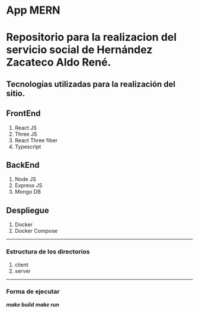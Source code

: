# App MERN
# Repositorio para la realizacion del servicio social de Hernández Zacateco Aldo René.
## Tecnologías utilizadas para la realización del sitio.

## FrontEnd  
1. React JS
2. Three JS
3. React Three fiber
4. Typescript

## BackEnd 
1. Node JS
2. Express JS  
3. Mongo DB

## Despliegue 
1. Docker 
2. Docker Compose

---

### Estructura de los directorios
1. client
2. server

---

### Forma de ejecutar
***make build*** 
***make run***


